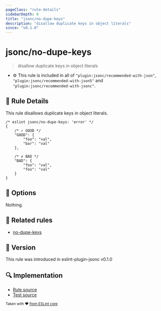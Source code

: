 ```yaml
---
pageClass: "rule-details"
sidebarDepth: 0
title: "jsonc/no-dupe-keys"
description: "disallow duplicate keys in object literals"
since: "v0.1.0"
---
```

# jsonc/no-dupe-keys

> disallow duplicate keys in object literals

- :gear: This rule is included in all of `"plugin:jsonc/recommended-with-json"`, `"plugin:jsonc/recommended-with-json5"` and `"plugin:jsonc/recommended-with-jsonc"`.

## :book: Rule Details

This rule disallows duplicate keys in object literals.

<eslint-code-block>

<!-- eslint-skip -->

```json5
/* eslint jsonc/no-dupe-keys: 'error' */
{
    /* ✓ GOOD */
    "GOOD": {
        "foo": "val",
        "bar": "val"
    },

    /* ✗ BAD */
    "BAD": {
        "foo": "val",
        "foo": "val"
    }
}
```

</eslint-code-block>

## :wrench: Options

Nothing.

## :couple: Related rules

- [no-dupe-keys]

[no-dupe-keys]: https://eslint.org/docs/rules/no-dupe-keys

## :rocket: Version

This rule was introduced in eslint-plugin-jsonc v0.1.0

## :mag: Implementation

- [Rule source](https://github.com/ota-meshi/eslint-plugin-jsonc/blob/master/lib/rules/no-dupe-keys.ts)
- [Test source](https://github.com/ota-meshi/eslint-plugin-jsonc/blob/master/tests/lib/rules/no-dupe-keys.ts)

<sup>Taken with ❤️ [from ESLint core](https://eslint.org/docs/rules/no-dupe-keys)</sup>
